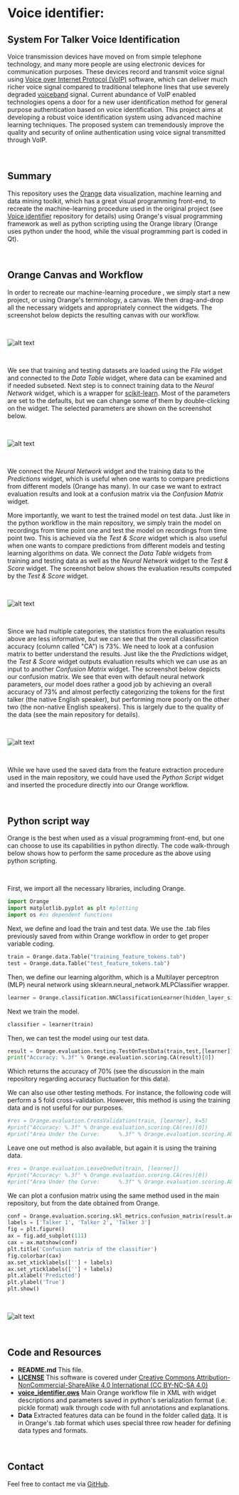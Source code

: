# Voice identifier:
## System For Talker Voice Identification

Voice transmission devices have moved on from simple telephone technology, and many more people are using electronic devices for communication purposes. These devices record and transmit voice signal using [Voice over Internet Protocol (VoIP)](https://en.wikipedia.org/wiki/Voice_over_IP) software, which can deliver much richer voice signal compared to traditional telephone lines that use severely degraded [voiceband](https://en.wikipedia.org/wiki/Voice_frequency) signal. Current abundance of VoIP enabled technologies opens a door for a new user identification method for general purpose authentication based on voice identification. This project aims at developing a robust voice identification system using advanced machine learning techniques. The proposed system can tremendously improve the quality and security of online authentication using voice signal transmitted through VoIP.

<br />

## Summary

This repository uses the [Orange](https://orange.biolab.si/) data visualization, machine learning and data mining toolkit, which has a great visual programming front-end, to recreate the machine-learning procedure used in the original project (see [Voice identifier](https://github.com/h1ke/voice_identifier) repository for details) using Orange's visual programming framework as well as python scripting using the Orange library (Orange uses python under the hood, while the visual programming part is coded in Qt).

<br />

## Orange Canvas and Workflow

In order to recreate our machine-learning procedure , we simply start a new project, or using Orange's terminology, a canvas. We then drag-and-drop all the necessary widgets and appropriately connect the widgets. The screenshot below depicts the resulting canvas with our workflow.

<br />

![alt text](./images/voice_identifier_ows.png "Orange canvas with workflow")

<br />

We see that training and testing datasets are loaded using the *File* widget and connected to the *Data Table* widget, where data can be examined and if needed subseted. Next step is to connect training data to the *Neural Network* widget, which is a wrapper for [scikit-learn](http://scikit-learn.org/stable/index.html). Most of the parameters are set to the defaults, but we can change some of them by double-clicking on the widget. The selected parameters are shown on the screenshot below.

<br />

![alt text](./images/nn.png "Multilayer perceptron (MLP) neural network")

<br />

We connect the *Neural Network* widget and the training data to the *Predictions* widget, which is useful when one wants to compare predictions from different models (Orange has many). In our case we want to extract evaluation results and look at a confusion matrix via the *Confusion Matrix* widget.

More importantly, we want to test the trained model on test data. Just like in the python workflow in the main repository, we simply train the model on recordings from time point one and test the model on recordings from time point two. This is achieved via the *Test & Score* widget which is also useful when one wants to compare predictions from different models and testing learning algorithms on data. We connect the *Data Table* widgets from training and testing data as well as the *Neural Network* widget to the *Test & Score* widget. The screenshot below shows the evaluation results computed by the *Test & Score* widget. 

<br />

![alt text](./images/cross_validate.png "Validate using test data")

<br />

Since we had multiple categories, the statistics from the evaluation results above are less informative, but we can see that the overall classification accuracy (column called "CA") is 73%. We need to look at a confusion matrix to better understand the results. Just like the the *Predictions* widget, the *Test & Score* widget outputs evaluation results which we can use as an input to another *Confusion Matrix* widget. The screenshot below depicts our confusion matrix. We see that even with default neural network parameters, our model does rather a good job by achieving an overall accuracy of 73% and almost perfectly categorizing the tokens for the first talker (the native English speaker), but performing more poorly on the other two (the non-native English speakers). This is largely due to the quality of the data (see the main repository for details).

<br />

![alt text](./images/conf_matrix.png "Confusion matrixs")

<br />

While we have used the saved data from the feature extraction procedure used in the main repository, we could have used the *Python Script* widget and inserted the procedure directly into our Orange workflow. 

<br />

## Python script way

Orange is the best when used as a visual programming front-end, but one can choose to use its capabilities in python directly. The code walk-through below shows how to perform the same procedure as the above using python scripting.

<br />

First, we import all the necessary libraries, including Orange.

```python
import Orange
import matplotlib.pyplot as plt #plotting
import os #os dependent functions
```

Next, we define and load the train and test data. We use the .tab files previously saved from within Orange workflow in order to get proper variable coding.

```python
train = Orange.data.Table("training_feature_tokens.tab")
test = Orange.data.Table("test_feature_tokens.tab")
```
Then, we define our learning algorithm, which is a Multilayer perceptron (MLP) neural network using sklearn.neural_network.MLPClassifier wrapper.

```python
learner = Orange.classification.NNClassificationLearner(hidden_layer_sizes=(100,100), activation='logistic', solver='adam', alpha=0.0001, batch_size='auto', learning_rate='constant', learning_rate_init=0.001, power_t=0.5, max_iter=100, shuffle=True, random_state=None, tol=0.0001, verbose=False, warm_start=False, momentum=0.9, nesterovs_momentum=True, early_stopping=False, validation_fraction=0.1, beta_1=0.9, beta_2=0.999, epsilon=1e-08, preprocessors=None)
```
Next we train the model.

```python
classifier = learner(train)
```

Then, we can test the model using our test data.

```python
result = Orange.evaluation.testing.TestOnTestData(train,test,[learner])
print("Accuracy: %.3f" % Orange.evaluation.scoring.CA(result)[0])
```
Which returns the accuracy of 70% (see the discussion in the main repository regarding accuracy fluctuation for this data).

We can also use other testing methods. For instance, the following code will perform a 5 fold cross-validation. However, this method is using the training data and is not useful for our purposes.

```python
#res = Orange.evaluation.CrossValidation(train, [learner], k=5)
#print("Accuracy: %.3f" % Orange.evaluation.scoring.CA(res)[0])
#print("Area Under the Curve:      %.3f" % Orange.evaluation.scoring.AUC(res)[0])
```
Leave one out method is also available, but again it is using the training data.
```python
#res = Orange.evaluation.LeaveOneOut(train, [learner])
#print("Accuracy: %.3f" % Orange.evaluation.scoring.CA(res)[0])
#print("Area Under the Curve:      %.3f" % Orange.evaluation.scoring.AUC(res)[0])
```

We can plot a confusion matrix using the same method used in the main repository, but from the date obtained from Orange.

```python
conf = Orange.evaluation.scoring.skl_metrics.confusion_matrix(result.actual, result.predicted[0]) #, result.domain.class_var.values)
labels = ['Talker 1', 'Talker 2', 'Talker 3']
fig = plt.figure()
ax = fig.add_subplot(111)
cax = ax.matshow(conf)
plt.title('Confusion matrix of the classifier')
fig.colorbar(cax)
ax.set_xticklabels([''] + labels)
ax.set_yticklabels([''] + labels)
plt.xlabel('Predicted')
plt.ylabel('True')
plt.show()
```

<br />

![alt text](./images/conf_matrix_plot.png "Confusion matrixs")

<br />

## Code and Resources

* **README.md** This file.
* **[LICENSE](LICENSE)** This software is covered under [Creative Commons Attribution-NonCommercial-ShareAlike 4.0 International (CC BY-NC-SA 4.0)](https://creativecommons.org/licenses/by-nc-sa/4.0/#)
* **[voice_identifier.ows](voice_identifier.ows)** Main Orange workflow file in XML with widget descriptions and parameters saved in python's serialization format (i.e. pickle format) walk through code with full annotations and explanations.
* **Data** Extracted features data can be found in the folder called [data](./data). It is in Orange's .tab format which uses special three row header for defining data types and formats.

<br />

## Contact

Feel free to contact me via [GitHub](https://github.com/h1ke).